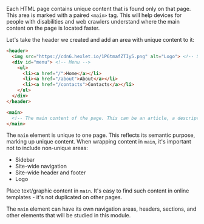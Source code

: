 
Each HTML page contains unique content that is found only on that page. This area is marked with a paired `<main>` tag. This will help devices for people with disabilities and web crawlers understand where the main content on the page is located faster.

Let's take the header we created and add an area with unique content to it:

```html
<header>
  <img src="https://cdn6.hexlet.io/1P6tmafZTIy5.png" alt="Logo"> <!-- Site Logo -->
  <div id="menu"> <!-- Menu -->
    <ul>
      <li><a href="/">Home</a></li>
      <li><a href="/about">About</a></li>
      <li><a href="/contacts">Contacts</a></li>
    </ul>
  </div>
</header>

<main>
  <!-- The main content of the page. This can be an article, a description of a service, data, contact information, or a form to order a service -->
</main>
```

The `main` element is unique to one page. This reflects its semantic purpose, marking up unique content. When wrapping content in `main`, it's important not to include non-unique areas:

* Sidebar
* Site-wide navigation
* Site-wide header and footer
* Logo

Place text/graphic content in `main`. It's easy to find such content in online templates - it's not duplicated on other pages.

The `main` element can have its own navigation areas, headers, sections, and other elements that will be studied in this module.
